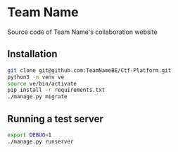 # Team Name

Source code of Team Name's collaboration website

## Installation

```bash
git clone git@github.com:TeamNameBE/Ctf-Platform.git
python3 -m venv ve
source ve/bin/activate
pip install -r requirements.txt
./manage.py migrate
```

## Running a test server

```bash
export DEBUG=1
./manage.py runserver
```
